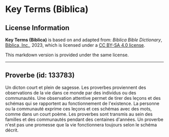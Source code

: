 # Key Terms (Biblica)

## License Information

**Key Terms (Biblica)** is based on and adapted from: _Biblica Bible Dictionary_, [Biblica, Inc.](https://www.biblica.com/), 2023, which is licensed under a [CC BY-SA 4.0 license](https://creativecommons.org/licenses/by-sa/4.0/legalcode.en).

This markdown version is provided under the same license.



--------------------------------

## Proverbe (id: 133783)

Un dicton court et plein de sagesse. Les proverbes proviennent des observations de la vie dans ce monde par des individus ou des communautés. Une observation attentive permet de tirer des leçons et des schémas qui se rapportent au fonctionnement de l'existence. La personne ou la communauté exprime ces leçons et ces schémas avec des mots, comme dans un court poème. Les proverbes sont transmis au sein des familles et des communautés pendant des centaines d'années. Un proverbe n'est pas une promesse que la vie fonctionnera toujours selon le schéma décrit.


